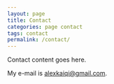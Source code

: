 ```yaml
---
layout: page
title: Contact
categories: page contact
tags: contact
permalink: /contact/
---
```


Contact content goes here.

My e-mail is [alexkaiqi@gmail.com](alexkaiqi@gmail.com).
